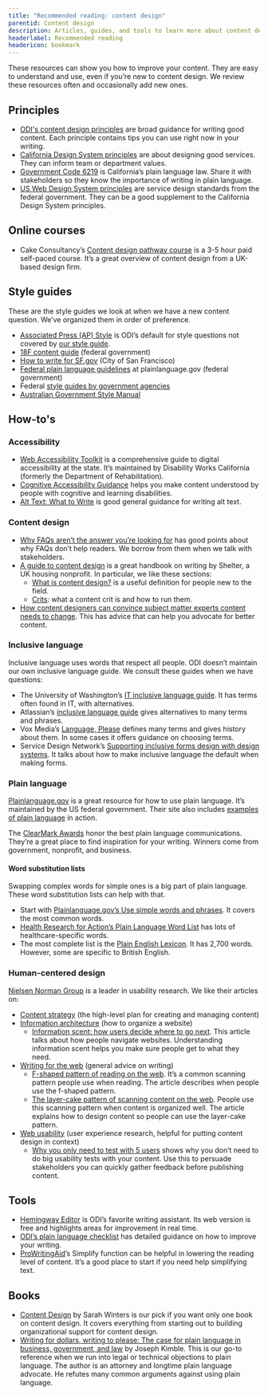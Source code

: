 ```yaml
---
title: "Recommended reading: content design"
parentid: Content design
description: Articles, guides, and tools to learn more about content design
headerlabel: Recommended reading
headericon: bookmark
---
```


<p class="text-lead">These resources can show you how to improve your content. They are easy to understand and use, even if you’re new to content design. We review these resources often and occasionally add new ones.</p>

## Principles

* [ODI's content design principles](/content-design/principles/) are broad guidance for writing good content. Each principle contains tips you can use right now in your writing.
* [California Design System principles](https://designsystem.webstandards.ca.gov/principles/) are about designing good services. They can inform team or department values.
* [Government Code 6219](https://leginfo.legislature.ca.gov/faces/codes_displaySection.xhtml?sectionNum=6219.&lawCode=GOV) is California’s plain language law. Share it with stakeholders so they know the importance of writing in plain language.
* [US Web Design System principles](https://designsystem.digital.gov/design-principles/) are service design standards from the federal government. They can be a good supplement to the California Design System principles.

## Online courses

* Cake Consultancy’s [Content design pathway course](https://cakeconsultancy.com/product/content-design-pathway-course/) is a 3-5 hour paid self-paced course. It’s a great overview of content design from a UK-based design firm.

## Style guides

These are the style guides we look at when we have a new content question. We’ve organized them in order of preference.

* [Associated Press (AP) Style](https://store.stylebooks.com/) is ODI’s default for style questions not covered by [our style guide](/content-design/odi-style-guide/).
* [18F content guide](https://guides.18f.gov/content-guide/) (federal government)
* [How to write for SF.gov](https://sfdigitalservices.gitbook.io/style-guide/city-standards) (City of San Francisco)
* [Federal plain language guidelines](https://www.plainlanguage.gov/guidelines/) at plainlanguage.gov (federal government)
* Federal [style guides by government agencies](https://digital.gov/resources/style-guides-by-government-agencies/)
* [Australian Government Style Manual](https://www.stylemanual.gov.au/)

## How-to's

### Accessibility

* [Web Accessibility Toolkit](https://dor.ca.gov/Home/WebAccessibilityToolkit) is a comprehensive guide to digital accessibility at the state. It’s maintained by Disability Works California (formerly the Department of Rehabilitation).
* [Cognitive Accessibility Guidance](https://www.w3.org/WAI/WCAG2/supplemental/#-cognitive-accessibility-guidance) helps you make content understood by people with cognitive and learning disabilities.
* [Alt Text: What to Write](https://www.nngroup.com/articles/write-alt-text/) is good general guidance for writing alt text.

### Content design

* [Why FAQs aren’t the answer you’re looking for](https://digitalblog.coop.co.uk/2018/09/13/why-faqs-arent-the-answer-youve-been-looking-for/) has good points about why FAQs don’t help readers. We borrow from them when we talk with stakeholders.
* [A guide to content design](https://design.shelter.org.uk/digital-framework/a-guide-to-content-design) is a great handbook on writing by Shelter, a UK housing nonprofit. In particular, we like these sections:
  * [What is content design?](https://design.shelter.org.uk/digital-framework/a-guide-to-content-design#Aguidetocontentdesign-Whatiscontentdesign?) is a useful definition for people new to the field.
  * [Crits](https://design.shelter.org.uk/digital-framework/a-guide-to-content-design#Aguidetocontentdesign-Crits): what a content crit is and how to run them.
* [How content designers can convince subject matter experts content needs to change](https://medium.com/@WordsThatServe/how-content-designers-can-convince-subject-matter-experts-content-needs-to-change-522bde5fc6eb). This has advice that can help you advocate for better content.

### Inclusive language

Inclusive language uses words that respect all people. ODI doesn’t maintain our own inclusive language guide. We consult these guides when we have questions:

* The University of Washington’s [IT inclusive language guide](https://itconnect.uw.edu/guides-by-topic/identity-diversity-inclusion/inclusive-language-guide/). It has terms often found in IT, with alternatives.
* Atlassian’s [inclusive language guide](https://atlassian.design/content/inclusive-writing) gives alternatives to many terms and phrases.
* Vox Media’s [Language, Please](https://languageplease.org/) defines many terms and gives history about them. In some cases it offers guidance on choosing terms.
* Service Design Network’s [Supporting inclusive forms design with design systems](https://www.service-design-network.org/community-knowledge/supporting-inclusive-form-design-with-design-systems). It talks about how to make inclusive language the default when making forms.

### Plain language

[Plainlanguage.gov](https://www.plainlanguage.gov/) is a great resource for how to use plain language. It’s maintained by the US federal government. Their site also includes [examples of plain language](https://www.plainlanguage.gov/examples/) in action.

The [ClearMark Awards](https://centerforplainlanguage.org/awards/clearmark/) honor the best plain language communications. They’re a great place to find inspiration for your writing. Winners come from government, nonprofit, and business.

#### Word substitution lists

Swapping complex words for simple ones is a big part of plain language. These word substitution lists can help with that.

* Start with [Plainlanguage.gov’s Use simple words and phrases](https://www.plainlanguage.gov/guidelines/words/use-simple-words-phrases/). It covers the most common words.
* [Health Research for Action’s Plain Language Word List](https://multco-web7-psh-files-usw2.s3-us-west-2.amazonaws.com/s3fs-public/PlainLanguageWordList.pdf) has lots of healthcare-specific words.
* The most complete list is the [Plain English Lexicon](https://clearest.co.uk/wp-content/uploads/2021/09/Plain_English_LEXICON_June_2011.pdf). It has 2,700 words. However, some are specific to British English.

### Human-centered design

[Nielsen Norman Group](https://www.nngroup.com/articles/) is a leader in usability research. We like their articles on:
* [Content strategy](https://www.nngroup.com/topic/content-strategy/) (the high-level plan for creating and managing content)
* [Information architecture](https://www.nngroup.com/topic/information-architecture/) (how to organize a website)
  * [Information scent: how users decide where to go next](https://www.nngroup.com/articles/information-scent/). This article talks about how people navigate websites. Understanding information scent helps you make sure people get to what they need.
* [Writing for the web](https://www.nngroup.com/topic/writing-web/) (general advice on writing)
  * [F-shaped pattern of reading on the web](https://www.nngroup.com/articles/f-shaped-pattern-reading-web-content/). It’s a common scanning pattern people use when reading. The article describes when people use the f-shaped pattern.
  * [The layer-cake pattern of scanning content on the web](https://www.nngroup.com/articles/layer-cake-pattern-scanning/). People use this scanning pattern when content is organized well. The article explains how to design content so people can use the layer-cake pattern.
* [Web usability](https://www.nngroup.com/topic/web-usability/) (user experience research, helpful for putting content design in context)
  * [Why you only need to test with 5 users](https://www.nngroup.com/articles/why-you-only-need-to-test-with-5-users/) shows why you don’t need to do big usability tests with your content. Use this to persuade stakeholders you can quickly gather feedback before publishing content.
   
## Tools

* [Hemingway Editor](http://hemingwayapp.com/) is ODI’s favorite writing assistant. Its web version is free and highlights areas for improvement in real time.
* [ODI’s plain language checklist](/content-design/plain-language-checklist/) has detailed guidance on how to improve your writing.
* [ProWritingAid](https://prowritingaid.com/)’s Simplify function can be helpful in lowering the reading level of content. It’s a good place to start if you need help simplifying text.

## Books

* [Content Design](https://contentdesign.london/shop/content-design-by-sarah-winters-paperback) by Sarah Winters is our pick if you want only one book on content design. It covers everything from starting out to building organizational support for content design.
* [Writing for dollars, writing to please: The case for plain language in business, government, and law](https://a.co/d/3bHM6Md) by Joseph Kimble. This is our go-to reference when we run into legal or technical objections to plain language. The author is an attorney and longtime plain language advocate. He refutes many common arguments against using plain language.
